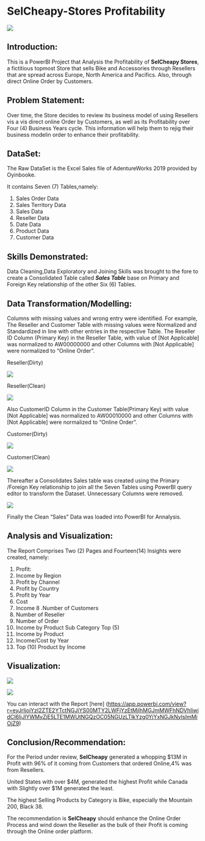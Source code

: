 # SelCheapy-Stores Profitability

![](SelCheapy_Stores.jpg)

## Introduction:
This is a PowerBI Project that Analysis the Profitability of **SelCheapy Stores**, a fictitious topmost Store that sells Bike and Accessories through Resellers that are spread across Europe, North America and Pacifics. Also, through direct Online Order by Customers.

## Problem Statement:
Over time, the Store decides to review its business model of using Resellers vis a vis direct online Order by Customers, as well as its Profitability over Four (4) Business Years cycle. This information will help them to rejig their business modelin order to enhance their profitability.

## DataSet:
The Raw DataSet is the Excel Sales file of  AdentureWorks 2019 provided by Oyinbooke.

It contains Seven (7) Tables,namely:
1.  Sales Order Data
2.  Sales Territory Data
3.  Sales Data
4.  Reseller Data
5.  Date Data
6.  Product Data
7.  Customer Data

## Skills Demonstrated:
Data Cleaning,Data Exploratory and Joining Skills was brought to the fore to create a Consolidated Table called **_Sales Table_** base on Primary and Foreign Key relationship of the other Six (6) Tables.

## Data Transformation/Modelling:
Columns with missing values and wrong entry were identified. For example, The Reseller and Customer Table with missing values were Normalized and Standardized in line with other entries in the respective Table.
The Reseller ID Column (Primary Key) in the Reseller Table, with value of [Not Applicable] was normalized to AW00000000 and other Columns with [Not Applicable] were normalized to “Online Order”.

Reseller(Dirty) 

![](Reseller_Table_Dirty.png)

Reseller(Clean)

![](Reseller_Cleaned.png)

Also  CustomerID Column  in the Customer Table(Primary Key) with value [Not Applicable] was normalized to AW00010000 and other Columns with [Not Applicable] were
normalized to “Online Order”.

Customer(Dirty)

![](Customer_Table_Dirty.png) 

Customer(Clean)

![](Customer_Table_Cleaned.png) 

Thereafter a Consolidates Sales table was created using the Primary /Foreign Key relationship to join all the Seven Tables using PowerBI query editor to transform the Dataset. Unnecessary Columns were removed.

![](Model_After_Joining.png)


Finally the Clean “Sales” Data was loaded into PowerBI for Annalysis.

## Analysis and Visualization:
The Report Comprises Two (2) Pages and Fourteen(14) Insights were created, namely:
1. Profit: 
2. Income by Region
3. Profit by Channel
4. Profit by Country
5. Profit by Year
6. Cost
7. Income
8 .Number of Customers
9. Number of Reseller
10. Number of Order
11. Income by Product Sub Category Top (5)
12. Income by Product
13. Income/Cost by Year
14. Top (10) Product by Income

## Visualization:

![](Profitability_Page1.png)

![](Profitability_Page2.png)


You can interact with the Report [here] (https://app.powerbi.com/view?r=eyJrIjoiYzI2ZTE2YTctNGJiYS00MTY2LWFjYzEtMjlhMGJmMWFhNDVhIiwidCI6IjJlYWMyZjE5LTE1MWUtNGQzOC05NGUzLTlkYzg0YjYxNGJkNyIsImMiOjZ9)

## Conclusion/Recommendation:

For the Period under review, **SelCheapy** generated a whopping $13M in Profit with 96% of it coming from Customers that ordered Online,4% was from Resellers.

United States with over $4M, generated the highest Profit while Canada with Slightly over $1M generated the least.

The highest Selling Products by Category is Bike, especially the Mountain 200, Black 38.

The recommendation is **SelCheapy** should enhance the Online Order Process and wind down the Reseller as the bulk of their Profit is coming through the Online order platform.



